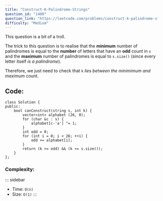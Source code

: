 ```yaml
---
title: "Construct-K-Palindrome-Strings"
question_id: "1400"
question_link: "https://leetcode.com/problems/construct-k-palindrome-strings/"
difficulty: "Medium"
---
```


This question is a bit of a troll.

The trick to this question is to realise that the **minimum** number of palindromes is equal to the **number** of letters that have an **odd** count in `s`
and the **maximum** number of palindromes is equal to `s.size()` (since every letter itself *is a palindrome*). 

Therefore, we just need to check that `k` *lies between the *minimimum* and *maximum** count.

## Code<span>:</span>

```{.cpp}
class Solution {
public:
    bool canConstruct(string s, int k) {
        vector<int> alphabet (26, 0);
        for (char &c : s) {
            alphabet[c-'a'] ^= 1;
        }
        int odd = 0;
        for (int i = 0; i < 26; ++i) {
            odd += alphabet[i];
        }
        return (k >= odd) && (k <= s.size());
    }
};
```

### Complexity<span>:</span>
::: sidebar
- Time: `O(n)`
- Size: `O(1)`
:::
